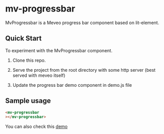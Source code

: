 # mv-progressbar

MvProgressbar is a Meveo progress bar component based on lit-element.

## Quick Start

To experiment with the MvProgressbar component.

1. Clone this repo.

2. Serve the project from the root directory with some http server (best served with meveo itself)

3. Update the progress bar demo component in demo.js file

## Sample usage

```html
<mv-progressbar
></mv-progressbar>
```

You can also check this [demo](https://progressbar.meveo.org/)
